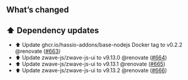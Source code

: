 ## What’s changed

## ⬆️ Dependency updates

- ⬆️ Update ghcr.io/hassio-addons/base-nodejs Docker tag to v0.2.2 @renovate ([#663](https://github.com/hassio-addons/addon-zwave-js-ui/pull/663))
- ⬆️ Update zwave-js/zwave-js-ui to v9.13.0 @renovate ([#664](https://github.com/hassio-addons/addon-zwave-js-ui/pull/664))
- ⬆️ Update zwave-js/zwave-js-ui to v9.13.1 @renovate ([#665](https://github.com/hassio-addons/addon-zwave-js-ui/pull/665))
- ⬆️ Update zwave-js/zwave-js-ui to v9.13.2 @renovate ([#666](https://github.com/hassio-addons/addon-zwave-js-ui/pull/666))
